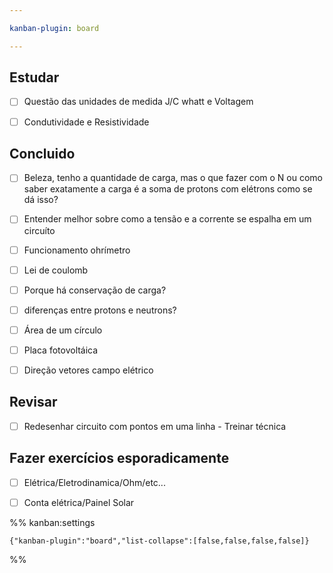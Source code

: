 ```yaml
---

kanban-plugin: board

---
```


## Estudar

- [ ] Questão das unidades de medida J/C whatt e Voltagem
- [ ] Condutividade e Resistividade


## Concluido

- [ ] Beleza, tenho a quantidade de carga, mas o que fazer com o N ou como saber exatamente a carga é a soma de protons com elétrons como se dá isso?
- [ ] Entender melhor sobre como a tensão e a corrente se espalha em um circuíto
- [ ] Funcionamento ohrímetro
- [ ] Lei de coulomb
- [ ] Porque há conservação de carga?
- [ ] diferenças entre protons e neutrons?
- [ ] Área de um círculo
- [ ] Placa fotovoltáica
- [ ] Direção vetores campo elétrico


## Revisar

- [ ] Redesenhar circuito com pontos em uma linha - Treinar técnica


## Fazer exercícios esporadicamente

- [ ] Elétrica/Eletrodinamica/Ohm/etc...
- [ ] Conta elétrica/Painel Solar




%% kanban:settings
```
{"kanban-plugin":"board","list-collapse":[false,false,false,false]}
```
%%